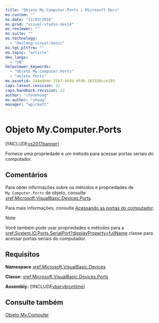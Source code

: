 ```yaml
---
title: "Objeto My.Computer.Ports | Microsoft Docs"
ms.custom: ""
ms.date: "12/03/2016"
ms.prod: "visual-studio-dev14"
ms.reviewer: ""
ms.suite: ""
ms.technology: 
  - "devlang-visual-basic"
ms.tgt_pltfrm: ""
ms.topic: "article"
dev_langs: 
  - "VB"
helpviewer_keywords: 
  - "Objeto My.Computer.Ports"
  - "objeto Ports"
ms.assetid: 244ede4e-25b7-445b-9fd6-163550cce193
caps.latest.revision: 22
caps.handback.revision: 22
author: "stevehoag"
ms.author: "shoag"
manager: "wpickett"
---
```

# Objeto My.Computer.Ports
[!INCLUDE[vs2017banner](../../../csharp/includes/vs2017banner.md)]

Fornece uma propriedade e um método para acessar portas seriais do computador.  
  
## Comentários  
 Para obter informações sobre os métodos e propriedades de `My.Computer.Ports` de objeto, consulte <xref:Microsoft.VisualBasic.Devices.Ports>.  
  
 Para mais informações, consulte [Acessando as portas do computador](../../../visual-basic/developing-apps/programming/computer-resources/accessing-the-computer-s-ports.md).  
  
> [!NOTE]
>  Você também pode usar propriedades e métodos para a <xref:System.IO.Ports.SerialPort?displayProperty=fullName> classe para acessar portas seriais do computador.  
  
## Requisitos  
 **Namespace** <xref:Microsoft.VisualBasic.Devices>  
  
 **Classe:** <xref:Microsoft.VisualBasic.Devices.Ports>  
  
 **Assembly:** [!INCLUDE[vbprvbruntime](../../../visual-basic/language-reference/objects/includes/vbprvbruntime_md.md)]  
  
## Consulte também  
 [Objeto My.Computer](../../../visual-basic/language-reference/objects/my-computer-object.md)